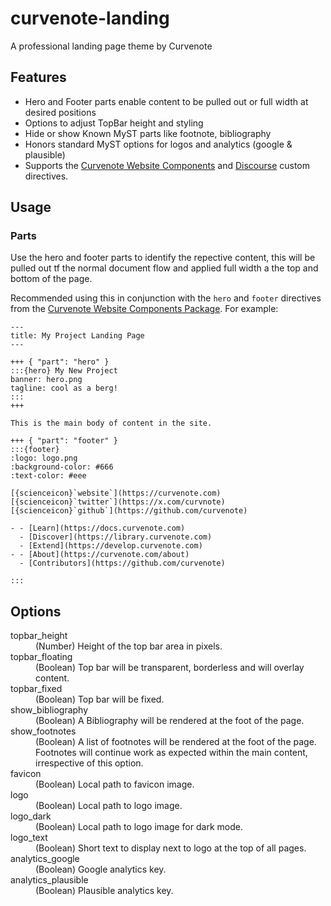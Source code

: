 # curvenote-landing

A professional landing page theme by Curvenote

## Features

- Hero and Footer parts enable content to be pulled out or full width at desired positions
- Options to adjust TopBar height and styling
- Hide or show Known MyST parts like footnote, bibliography
- Honors standard MyST options for logos and analytics (google & plausible)
- Supports the [Curvenote Website Components](https://github.com/myst-ext/myst-ext-curvenote-web) and [Discourse](https://github.com/myst-ext/myst-ext-discourse) custom directives.

## Usage

### Parts

Use the hero and footer parts to identify the repective content, this will be pulled out tf the normal document flow and applied full width a the top and bottom of the page.

Recommended using this in conjunction with the `hero` and `footer` directives from the [Curvenote Website Components Package](https://github.com/myst-ext/myst-ext-curvenote-web). For example:

```
---
title: My Project Landing Page
---

+++ { "part": "hero" }
:::{hero} My New Project
banner: hero.png
tagline: cool as a berg!
:::
+++

This is the main body of content in the site.

+++ { "part": "footer" }
:::{footer}
:logo: logo.png
:background-color: #666
:text-color: #eee

[{scienceicon}`website`](https://curvenote.com)
[{scienceicon}`twitter`](https://x.com/curvnote)
[{scienceicon}`github`](https://github.com/curvenote)

- - [Learn](https://docs.curvenote.com)
  - [Discover](https://library.curvenote.com)
  - [Extend](https://develop.curvenote.com)
- - [About](https://curvenote.com/about)
  - [Contributors](https://github.com/curvenote)

:::
```

## Options

<dl>
  <dt>topbar_height</dt>
  <dd>(Number) Height of the top bar area in pixels.</dd>
  <dt>topbar_floating</dt>
  <dd>(Boolean) Top bar will be transparent, borderless and will overlay content.</dd>
  <dt>topbar_fixed</dt>
  <dd>(Boolean) Top bar will be fixed.</dd>
  <dt>show_bibliography</dt>
  <dd>(Boolean) A Bibliography will be rendered at the foot of the page.</dd>
  <dt>show_footnotes</dt>
  <dd>(Boolean) A list of footnotes will be rendered at the foot of the page. Footnotes will continue work as expected within the main content, irrespective of this option.</dd>
  <dt>favicon</dt>
  <dd>(Boolean) Local path to favicon image.</dd>
  <dt>logo</dt>
  <dd>(Boolean) Local path to logo image.</dd>
  <dt>logo_dark</dt>
  <dd>(Boolean) Local path to logo image for dark mode.</dd>
  <dt>logo_text</dt>
  <dd>(Boolean) Short text to display next to logo at the top of all pages.</dd>
  <dt>analytics_google</dt>
  <dd>(Boolean) Google analytics key.</dd>
  <dt>analytics_plausible</dt>
  <dd>(Boolean)  Plausible analytics key.</dd>   
</dl>
